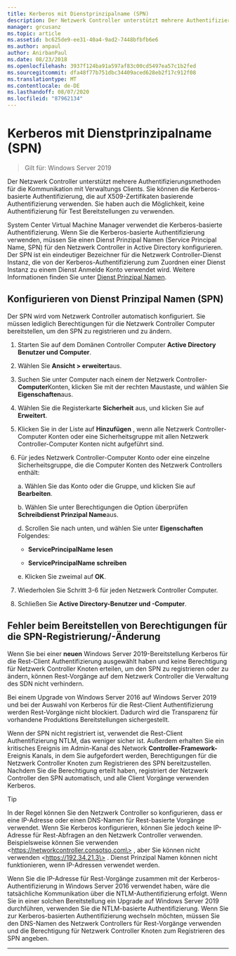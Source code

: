 ```yaml
---
title: Kerberos mit Dienstprinzipalname (SPN)
description: Der Netzwerk Controller unterstützt mehrere Authentifizierungsmethoden für die Kommunikation mit Verwaltungs Clients. Sie können die Kerberos-basierte Authentifizierung, die auf X509-Zertifikaten basierende Authentifizierung verwenden. Sie haben auch die Möglichkeit, keine Authentifizierung für Test Bereitstellungen zu verwenden.
manager: grcusanz
ms.topic: article
ms.assetid: bc625de9-ee31-40a4-9ad2-7448bfbfb6e6
ms.author: anpaul
author: AnirbanPaul
ms.date: 08/23/2018
ms.openlocfilehash: 3937f124ba91a597af83c00cd5497ea57c1b2fed
ms.sourcegitcommit: dfa48f77b751dbc34409aced628eb2f17c912f08
ms.translationtype: MT
ms.contentlocale: de-DE
ms.lasthandoff: 08/07/2020
ms.locfileid: "87962134"
---
```

# <a name="kerberos-with-service-principal-name-spn"></a>Kerberos mit Dienstprinzipalname (SPN)

>Gilt für: Windows Server 2019

Der Netzwerk Controller unterstützt mehrere Authentifizierungsmethoden für die Kommunikation mit Verwaltungs Clients. Sie können die Kerberos-basierte Authentifizierung, die auf X509-Zertifikaten basierende Authentifizierung verwenden. Sie haben auch die Möglichkeit, keine Authentifizierung für Test Bereitstellungen zu verwenden.

System Center Virtual Machine Manager verwendet die Kerberos-basierte Authentifizierung. Wenn Sie die Kerberos-basierte Authentifizierung verwenden, müssen Sie einen Dienst Prinzipal Namen (Service Principal Name, SPN) für den Netzwerk Controller in Active Directory konfigurieren. Der SPN ist ein eindeutiger Bezeichner für die Netzwerk Controller-Dienst Instanz, die von der Kerberos-Authentifizierung zum Zuordnen einer Dienst Instanz zu einem Dienst Anmelde Konto verwendet wird. Weitere Informationen finden Sie unter [Dienst Prinzipal Namen](https://docs.microsoft.com/windows/desktop/ad/service-principal-names).

## <a name="configure-service-principal-names-spn"></a>Konfigurieren von Dienst Prinzipal Namen (SPN)

Der SPN wird vom Netzwerk Controller automatisch konfiguriert. Sie müssen lediglich Berechtigungen für die Netzwerk Controller Computer bereitstellen, um den SPN zu registrieren und zu ändern.

1.  Starten Sie auf dem Domänen Controller Computer **Active Directory Benutzer und Computer**.

2.  Wählen Sie **Ansicht \> erweitert**aus.

3.  Suchen Sie unter Computer nach einem der Netzwerk Controller- **Computer**Konten, klicken Sie mit der rechten Maustaste, und wählen Sie **Eigenschaften**aus.

4.  Wählen Sie die Registerkarte **Sicherheit** aus, und klicken Sie auf **Erweitert**.

5.  Klicken Sie in der Liste auf **Hinzufügen** , wenn alle Netzwerk Controller-Computer Konten oder eine Sicherheitsgruppe mit allen Netzwerk Controller-Computer Konten nicht aufgeführt sind.

6.  Für jedes Netzwerk Controller-Computer Konto oder eine einzelne Sicherheitsgruppe, die die Computer Konten des Netzwerk Controllers enthält:

    a.  Wählen Sie das Konto oder die Gruppe, und klicken Sie auf **Bearbeiten**.

    b.  Wählen Sie unter Berechtigungen die Option überprüfen **Schreibdienst Prinzipal Name**aus.

    d.  Scrollen Sie nach unten, und wählen Sie unter **Eigenschaften** Folgendes:

       -  **ServicePrincipalName lesen**

       -  **ServicePrincipalName schreiben**

    e.  Klicken Sie zweimal auf **OK**.

7.  Wiederholen Sie Schritt 3-6 für jeden Netzwerk Controller Computer.

8.  Schließen Sie **Active Directory-Benutzer und -Computer**.

## <a name="failure-to-provide-permissions-for-spn-registrationmodification"></a>Fehler beim Bereitstellen von Berechtigungen für die SPN-Registrierung/-Änderung

Wenn Sie bei einer **neuen** Windows Server 2019-Bereitstellung Kerberos für die Rest-Client Authentifizierung ausgewählt haben und keine Berechtigung für Netzwerk Controller Knoten erteilen, um den SPN zu registrieren oder zu ändern, können Rest-Vorgänge auf dem Netzwerk Controller die Verwaltung des SDN nicht verhindern.

Bei einem Upgrade von Windows Server 2016 auf Windows Server 2019 und bei der Auswahl von Kerberos für die Rest-Client Authentifizierung werden Rest-Vorgänge nicht blockiert. Dadurch wird die Transparenz für vorhandene Produktions Bereitstellungen sichergestellt.

Wenn der SPN nicht registriert ist, verwendet die Rest-Client Authentifizierung NTLM, das weniger sicher ist. Außerdem erhalten Sie ein kritisches Ereignis im Admin-Kanal des Network **Controller-Framework-** Ereignis Kanals, in dem Sie aufgefordert werden, Berechtigungen für die Netzwerk Controller Knoten zum Registrieren des SPN bereitzustellen. Nachdem Sie die Berechtigung erteilt haben, registriert der Netzwerk Controller den SPN automatisch, und alle Client Vorgänge verwenden Kerberos.


>[!TIP]
>In der Regel können Sie den Netzwerk Controller so konfigurieren, dass er eine IP-Adresse oder einen DNS-Namen für Rest-basierte Vorgänge verwendet. Wenn Sie Kerberos konfigurieren, können Sie jedoch keine IP-Adresse für Rest-Abfragen an den Netzwerk Controller verwenden. Beispielsweise können Sie verwenden \<https://networkcontroller.consotso.com\> , aber Sie können nicht verwenden \<https://192.34.21.3\> . Dienst Prinzipal Namen können nicht funktionieren, wenn IP-Adressen verwendet werden.
>
>Wenn Sie die IP-Adresse für Rest-Vorgänge zusammen mit der Kerberos-Authentifizierung in Windows Server 2016 verwendet haben, wäre die tatsächliche Kommunikation über die NTLM-Authentifizierung erfolgt. Wenn Sie in einer solchen Bereitstellung ein Upgrade auf Windows Server 2019 durchführen, verwenden Sie die NTLM-basierte Authentifizierung. Wenn Sie zur Kerberos-basierten Authentifizierung wechseln möchten, müssen Sie den DNS-Namen des Netzwerk Controllers für Rest-Vorgänge verwenden und die Berechtigung für Netzwerk Controller Knoten zum Registrieren des SPN angeben.

---